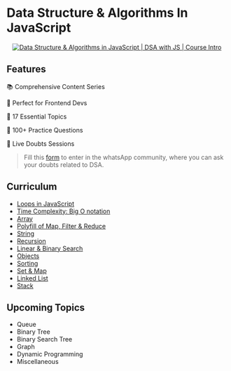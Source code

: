 # Data Structure & Algorithms In JavaScript

<p align="center">
  <a href="https://youtu.be/8JZTDXsEnVY">
  <img src="https://img.youtube.com/vi/8JZTDXsEnVY/0.jpg" alt="Data Structure & Algorithms in JavaScript | DSA with JS | Course Intro" />
  </a>
</p>

## Features

📚 Comprehensive Content Series

🎯 Perfect for Frontend Devs

🌟 17 Essential Topics

🚀 100+ Practice Questions

💬 Live Doubts Sessions

> Fill this [form](https://forms.gle/LgebEgJmbfZeuNfN9) to enter in the whatsApp community, where you can ask your doubts related to DSA.  

## Curriculum

- [Loops in JavaScript](https://github.com/Vishal-raj-1/DSA-In-JS-With-Vishal/blob/main/Basics/README.md)
- [Time Complexity: Big O notation](https://github.com/Vishal-raj-1/DSA-In-JS-With-Vishal/blob/main/Time%20Complexity/README.md)
- [Array](https://github.com/Vishal-raj-1/DSA-In-JS-With-Vishal/blob/main/Array/README.md)
- [Polyfill of Map, Filter & Reduce](https://github.com/Vishal-raj-1/DSA-In-JS-With-Vishal/blob/main/Array/Polyfill.md)
- [String](https://github.com/Vishal-raj-1/DSA-In-JS-With-Vishal/blob/main/String/README.md)
- [Recursion](https://github.com/Vishal-raj-1/DSA-In-JS-With-Vishal/blob/main/Recursion/README.md)
- [Linear & Binary Search](https://github.com/Vishal-raj-1/DSA-In-JS-With-Vishal/blob/main/Searching%20Algorthims/README.md)
- [Objects](https://github.com/Vishal-raj-1/DSA-In-JS-With-Vishal/blob/main/Objects/README.md)
- [Sorting](https://github.com/Vishal-raj-1/DSA-In-JS-With-Vishal/blob/main/Sorting/README.md)
- [Set & Map](https://github.com/Vishal-raj-1/DSA-In-JS-With-Vishal/blob/main/Set%20%26%20Map/README.md)
- [Linked List](https://github.com/Vishal-raj-1/DSA-In-JS-With-Vishal/blob/main/Linked%20List/README.md)
- [Stack](https://github.com/Vishal-raj-1/DSA-In-JS-With-Vishal/blob/main/Stack/README.md)

## Upcoming Topics

- Queue
- Binary Tree
- Binary Search Tree
- Graph
- Dynamic Programming
- Miscellaneous


